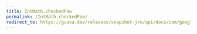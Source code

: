 ```yaml
---
title: IntMath.checkedPow
permalink: /IntMath.checkedPow/
redirect_to: https://guava.dev/releases/snapshot-jre/api/docs/com/google/common/math/IntMath.html#checkedPow-int-int-
---
```

